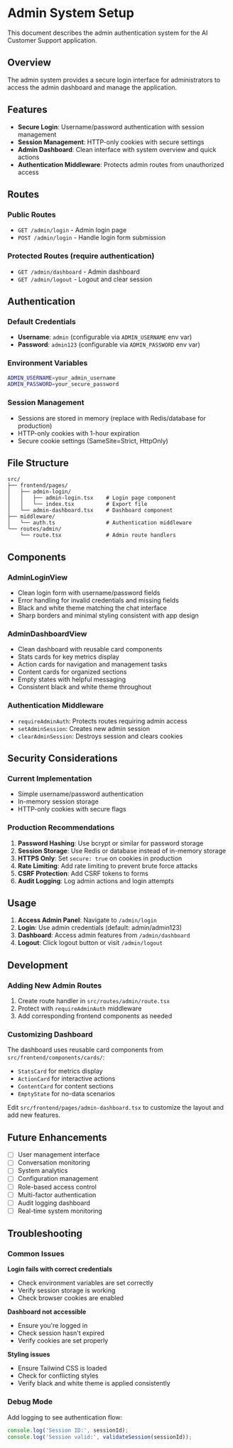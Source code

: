 # Admin System Setup

This document describes the admin authentication system for the AI Customer Support application.

## Overview

The admin system provides a secure login interface for administrators to access the admin dashboard and manage the application.

## Features

- **Secure Login**: Username/password authentication with session management
- **Session Management**: HTTP-only cookies with secure settings
- **Admin Dashboard**: Clean interface with system overview and quick actions
- **Authentication Middleware**: Protects admin routes from unauthorized access

## Routes

### Public Routes
- `GET /admin/login` - Admin login page
- `POST /admin/login` - Handle login form submission

### Protected Routes (require authentication)
- `GET /admin/dashboard` - Admin dashboard
- `GET /admin/logout` - Logout and clear session

## Authentication

### Default Credentials
- **Username**: `admin` (configurable via `ADMIN_USERNAME` env var)
- **Password**: `admin123` (configurable via `ADMIN_PASSWORD` env var)

### Environment Variables
```bash
ADMIN_USERNAME=your_admin_username
ADMIN_PASSWORD=your_secure_password
```

### Session Management
- Sessions are stored in memory (replace with Redis/database for production)
- HTTP-only cookies with 1-hour expiration
- Secure cookie settings (SameSite=Strict, HttpOnly)

## File Structure

```
src/
├── frontend/pages/
│   ├── admin-login/
│   │   ├── admin-login.tsx    # Login page component
│   │   └── index.tsx          # Export file
│   └── admin-dashboard.tsx    # Dashboard component
├── middleware/
│   └── auth.ts                # Authentication middleware
└── routes/admin/
    └── route.tsx              # Admin route handlers
```

## Components

### AdminLoginView
- Clean login form with username/password fields
- Error handling for invalid credentials and missing fields
- Black and white theme matching the chat interface
- Sharp borders and minimal styling consistent with app design

### AdminDashboardView
- Clean dashboard with reusable card components
- Stats cards for key metrics display
- Action cards for navigation and management tasks
- Content cards for organized sections
- Empty states with helpful messaging
- Consistent black and white theme throughout

### Authentication Middleware
- `requireAdminAuth`: Protects routes requiring admin access
- `setAdminSession`: Creates new admin session
- `clearAdminSession`: Destroys session and clears cookies

## Security Considerations

### Current Implementation
- Simple username/password authentication
- In-memory session storage
- HTTP-only cookies with secure flags

### Production Recommendations
1. **Password Hashing**: Use bcrypt or similar for password storage
2. **Session Storage**: Use Redis or database instead of in-memory storage
3. **HTTPS Only**: Set `secure: true` on cookies in production
4. **Rate Limiting**: Add rate limiting to prevent brute force attacks
5. **CSRF Protection**: Add CSRF tokens to forms
6. **Audit Logging**: Log admin actions and login attempts

## Usage

1. **Access Admin Panel**: Navigate to `/admin/login`
2. **Login**: Use admin credentials (default: admin/admin123)
3. **Dashboard**: Access admin features from `/admin/dashboard`
4. **Logout**: Click logout button or visit `/admin/logout`

## Development

### Adding New Admin Routes
1. Create route handler in `src/routes/admin/route.tsx`
2. Protect with `requireAdminAuth` middleware
3. Add corresponding frontend components as needed

### Customizing Dashboard
The dashboard uses reusable card components from `src/frontend/components/cards/`:
- `StatsCard` for metrics display
- `ActionCard` for interactive actions
- `ContentCard` for content sections
- `EmptyState` for no-data scenarios

Edit `src/frontend/pages/admin-dashboard.tsx` to customize the layout and add new features.

## Future Enhancements

- [ ] User management interface
- [ ] Conversation monitoring
- [ ] System analytics
- [ ] Configuration management
- [ ] Role-based access control
- [ ] Multi-factor authentication
- [ ] Audit logging dashboard
- [ ] Real-time system monitoring

## Troubleshooting

### Common Issues

**Login fails with correct credentials**
- Check environment variables are set correctly
- Verify session storage is working
- Check browser cookies are enabled

**Dashboard not accessible**
- Ensure you're logged in
- Check session hasn't expired
- Verify cookies are set properly

**Styling issues**
- Ensure Tailwind CSS is loaded
- Check for conflicting styles
- Verify black and white theme is applied consistently

### Debug Mode
Add logging to see authentication flow:
```typescript
console.log('Session ID:', sessionId);
console.log('Session valid:', validateSession(sessionId));
```
